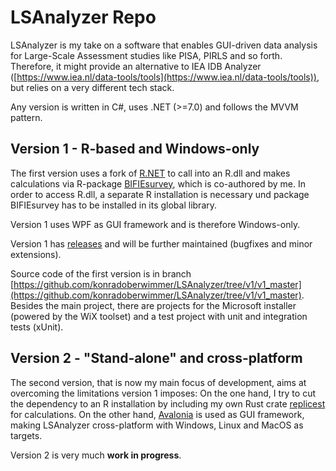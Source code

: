 # LSAnalyzer Repo
LSAnalyzer is my take on a software that enables GUI-driven data analysis for Large-Scale Assessment studies like PISA, PIRLS and so forth. Therefore, it might provide an alternative to IEA IDB Analyzer ([https://www.iea.nl/data-tools/tools](https://www.iea.nl/data-tools/tools)), but relies on a very different tech stack.

Any version is written in C#, uses .NET (>=7.0) and follows the MVVM pattern.

## Version 1 - R-based and Windows-only
The first version uses a fork of [R.NET](https://www.nuget.org/packages/R.NET/) to call into an R.dll and makes calculations via R-package [BIFIEsurvey](https://cran.r-project.org/web/packages/BIFIEsurvey/index.html), which is co-authored by me. In order to access R.dll, a separate R installation is necessary und package BIFIEsurvey has to be installed in its global library.

Version 1 uses WPF as GUI framework and is therefore Windows-only.

Version 1 has [releases](https://github.com/konradoberwimmer/LSAnalyzer/releases) and will be further maintained (bugfixes and minor extensions).

Source code of the first version is in branch [https://github.com/konradoberwimmer/LSAnalyzer/tree/v1/v1_master](https://github.com/konradoberwimmer/LSAnalyzer/tree/v1/v1_master). Besides the main project, there are projects for the Microsoft installer (powered by the WiX toolset) and a test project with unit and integration tests (xUnit).

## Version 2 - "Stand-alone" and cross-platform
The second version, that is now my main focus of development, aims at overcoming the limitations version 1 imposes: On the one hand, I try to cut the dependency to an R installation by including my own Rust crate [replicest](https://github.com/konradoberwimmer/replicest) for calculations. On the other hand, [Avalonia](https://www.nuget.org/packages/avalonia) is used as GUI framework, making LSAnalyzer cross-platform with Windows, Linux and MacOS as targets.

Version 2 is very much **work in progress**.